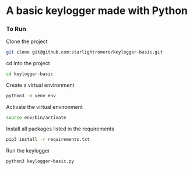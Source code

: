 # A basic keylogger made with Python

### To Run

Clone the project
```zsh
git clone git@github.com:starlightromero/keylogger-basic.git
```

cd into the project
```zsh
cd keylogger-basic
```

Create a virtual environment
```zsh
python3 -m venv env
````

Activate the virtual environment
```zsh
source env/bin/activate
````

Install all packages listed in the requirements
```zsh
pip3 install -r requirements.txt
```

Run the keylogger
```zsh
python3 keylogger-basic.py
```
